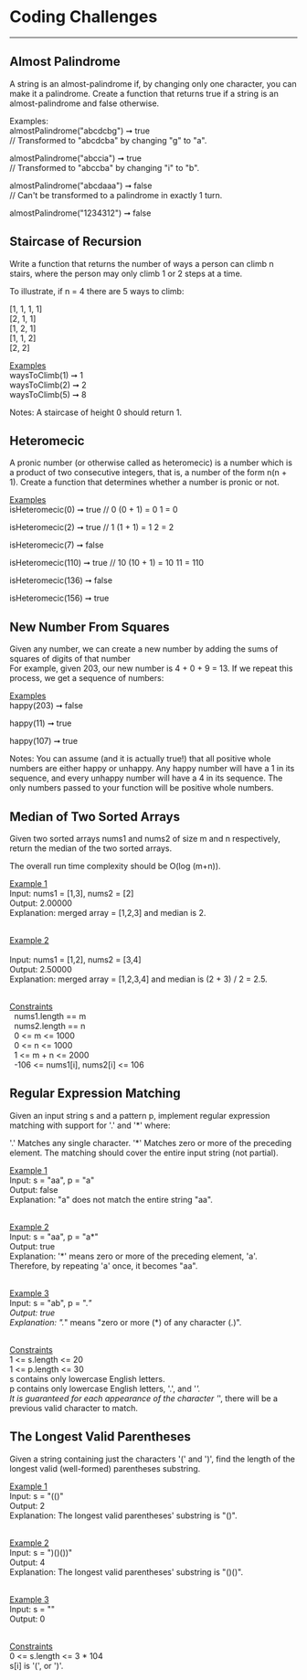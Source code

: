 # Coding Challenges

______________________________
**Almost Palindrome**
----------------------
A string is an almost-palindrome if, by changing only one character, you can make it a palindrome. Create a function
that returns true if a string is an almost-palindrome and false otherwise.

Examples:  
almostPalindrome("abcdcbg") ➞ true  
// Transformed to "abcdcba" by changing "g" to "a".

almostPalindrome("abccia") ➞ true  
// Transformed to "abccba" by changing "i" to "b".

almostPalindrome("abcdaaa") ➞ false  
// Can't be transformed to a palindrome in exactly 1 turn.

almostPalindrome("1234312") ➞ false

**Staircase of Recursion**
---------------------------
Write a function that returns the number of ways a person can climb n stairs, where the person may only climb 1 or 2
steps at a time.

To illustrate, if n = 4 there are 5 ways to climb:

[1, 1, 1, 1]  
[2, 1, 1]  
[1, 2, 1]  
[1, 1, 2]  
[2, 2]

<ins> Examples </ins> <br/>
waysToClimb(1) ➞ 1 <br/>
waysToClimb(2) ➞ 2 <br/>
waysToClimb(5) ➞ 8

Notes:
A staircase of height 0 should return 1.

**Heteromecic**
----------------------
A pronic number (or otherwise called as heteromecic) is a number which is a product of two consecutive integers, that
is, a number of the form n(n + 1). Create a function that determines whether a number is pronic or not.

<ins> Examples </ins> <br/>
isHeteromecic(0) ➞ true
// 0 (0 + 1) = 0 1 = 0

isHeteromecic(2) ➞ true // 1 (1 + 1) = 1 2 = 2

isHeteromecic(7) ➞ false

isHeteromecic(110) ➞ true // 10 (10 + 1) = 10 11 = 110

isHeteromecic(136) ➞ false

isHeteromecic(156) ➞ true

**New Number From Squares**
---------------------------
Given any number, we can create a new number by adding the sums of squares of digits of that number  
For example, given 203, our new number is 4 + 0 + 9 = 13. If we repeat this process, we get a sequence of numbers:

<ins> Examples </ins> <br/>
happy(203) ➞ false

happy(11) ➞ true

happy(107) ➞ true

Notes:
You can assume (and it is actually true!) that all positive whole numbers are either happy or unhappy. Any happy number
will have a 1 in its sequence, and every unhappy number will have a 4 in its sequence. The only numbers passed to your
function will be positive whole numbers.

**Median of Two Sorted Arrays**
---------------------------
Given two sorted arrays nums1 and nums2 of size m and n respectively, return the median of the two sorted arrays.

The overall run time complexity should be O(log (m+n)).



<ins> Example 1 </ins> <br>
Input: nums1 = [1,3], nums2 = [2]  <br>
Output: 2.00000  <br>
Explanation: merged array = [1,2,3] and median is 2. <br> <br>

<ins> Example 2 </ins> <br>  
Input: nums1 = [1,2], nums2 = [3,4]  <br>
Output: 2.50000  <br>
Explanation: merged array = [1,2,3,4] and median is (2 + 3) / 2 = 2.5.  <br><br>


<ins> Constraints </ins> <br>
&nbsp; nums1.length == m  <br>
&nbsp; nums2.length == n  <br>
&nbsp; 0 <= m <= 1000  <br>
&nbsp; 0 <= n <= 1000  <br>
&nbsp; 1 <= m + n <= 2000  <br>
&nbsp; -106 <= nums1[i], nums2[i] <= 106  

**Regular Expression Matching**
---------------------------
Given an input string s and a pattern p, implement regular expression matching with support for '.' and '*' where:

'.' Matches any single character.​​​​
'*' Matches zero or more of the preceding element. The matching should cover the entire input string (not partial).

<ins> Example 1 </ins> <br>
Input: s = "aa", p = "a" <br>
Output: false <br>
Explanation: "a" does not match the entire string "aa". <br> <br>

<ins> Example 2 </ins> <br>
Input: s = "aa", p = "a*" <br>
Output: true <br>
Explanation: '*' means zero or more of the preceding element, 'a'. Therefore, by repeating 'a' once, it becomes "aa". <br> <br>

<ins> Example 3 </ins> <br>
Input: s = "ab", p = ".*" <br>
Output: true <br>
Explanation: ".*" means "zero or more (*) of any character (.)". <br> <br>


<ins> Constraints </ins> <br>
1 <= s.length <= 20 <br>
1 <= p.length <= 30 <br>
s contains only lowercase English letters. <br>
p contains only lowercase English letters, '.', and '*'. <br>
It is guaranteed for each appearance of the character '*', there will be a previous valid character to match.

**The Longest Valid Parentheses**
---------------------------
Given a string containing just the characters '(' and ')', find the length of the longest valid (well-formed)
parentheses substring.

<ins> Example 1 </ins> <br>
Input: s = "(()" <br>
Output: 2 <br>
Explanation: The longest valid parentheses' substring is "()". <br> <br>

<ins> Example 2 </ins> <br>
Input: s = ")()())" <br>
Output: 4 <br>
Explanation: The longest valid parentheses' substring is "()()". <br><br>

<ins> Example 3 </ins> <br>
Input: s = "" <br>
Output: 0 <br><br>


<ins> Constraints </ins> <br>
0 <= s.length <= 3 * 104 <br>
s[i] is '(', or ')'.